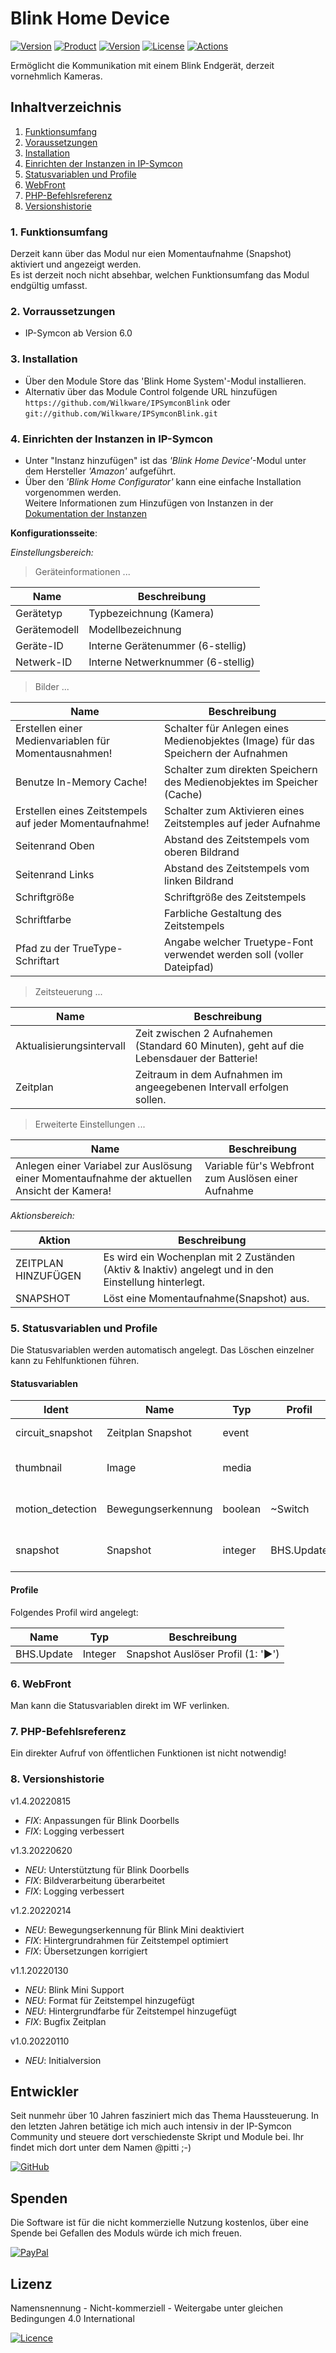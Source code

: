 # Blink Home Device

[![Version](https://img.shields.io/badge/Symcon-PHP--Modul-red.svg)](https://www.symcon.de/service/dokumentation/entwicklerbereich/sdk-tools/sdk-php/)
[![Product](https://img.shields.io/badge/Symcon%20Version-6.0-blue.svg)](https://www.symcon.de/produkt/)
[![Version](https://img.shields.io/badge/Modul%20Version-1.3.20220620-orange.svg)](https://github.com/Wilkware/IPSymconBlink)
[![License](https://img.shields.io/badge/License-CC%20BY--NC--SA%204.0-green.svg)](https://creativecommons.org/licenses/by-nc-sa/4.0/)
[![Actions](https://github.com/Wilkware/IPSymconBlink/workflows/Check%20Style/badge.svg)](https://github.com/Wilkware/IPSymconBlink/actions)

Ermöglicht die Kommunikation mit einem Blink Endgerät, derzeit vornehmlich Kameras.

## Inhaltverzeichnis

1. [Funktionsumfang](#1-funktionsumfang)
2. [Voraussetzungen](#2-voraussetzungen)
3. [Installation](#3-installation)
4. [Einrichten der Instanzen in IP-Symcon](#4-einrichten-der-instanzen-in-ip-symcon)
5. [Statusvariablen und Profile](#5-statusvariablen-und-profile)
6. [WebFront](#6-webfront)
7. [PHP-Befehlsreferenz](#7-php-befehlsreferenz)
8. [Versionshistorie](#8-versionshistorie)

### 1. Funktionsumfang

Derzeit kann über das Modul nur eien Momentaufnahme (Snapshot) aktiviert und angezeigt werden.  
Es ist derzeit noch nicht absehbar, welchen Funktionsumfang das Modul endgültig umfasst.

### 2. Vorraussetzungen

* IP-Symcon ab Version 6.0

### 3. Installation

* Über den Module Store das 'Blink Home System'-Modul installieren.
* Alternativ über das Module Control folgende URL hinzufügen  
`https://github.com/Wilkware/IPSymconBlink` oder `git://github.com/Wilkware/IPSymconBlink.git`

### 4. Einrichten der Instanzen in IP-Symcon

* Unter "Instanz hinzufügen" ist das _'Blink Home Device'_-Modul unter dem Hersteller _'Amazon'_ aufgeführt.
* Über den _'Blink Home Configurator'_ kann eine einfache Installation vorgenommen werden.  
Weitere Informationen zum Hinzufügen von Instanzen in der [Dokumentation der Instanzen](https://www.symcon.de/service/dokumentation/konzepte/instanzen/#Instanz_hinzufügen)

__Konfigurationsseite__:

_Einstellungsbereich:_

> Geräteinformationen ...

Name           | Beschreibung
-------------- | ------------------
Gerätetyp      | Typbezeichnung (Kamera)
Gerätemodell   | Modellbezeichnung
Geräte-ID      | Interne Gerätenummer (6-stellig)
Netwerk-ID     | Interne Netwerknummer (6-stellig)

> Bilder ...

Name                                                   | Beschreibung
------------------------------------------------------ | -----------------------------------------------------
Erstellen einer Medienvariablen für Momentausnahmen!   | Schalter für Anlegen eines Medienobjektes (Image) für das Speichern der Aufnahmen
Benutze In-Memory Cache!                               | Schalter zum direkten Speichern des Medienobjektes im Speicher (Cache)
Erstellen eines Zeitstempels auf jeder Momentaufnahme! | Schalter zum Aktivieren eines Zeitstemples auf jeder Aufnahme
Seitenrand Oben                                        | Abstand des Zeitstempels vom oberen Bildrand
Seitenrand Links                                       | Abstand des Zeitstempels vom linken Bildrand
Schriftgröße                                           | Schriftgröße des Zeitstempels
Schriftfarbe                                           | Farbliche Gestaltung des Zeitstempels
Pfad zu der TrueType-Schriftart                        | Angabe welcher Truetype-Font verwendet werden soll (voller Dateipfad)

> Zeitsteuerung ...

Name                     | Beschreibung
------------------------ | ------------------
Aktualisierungsintervall | Zeit zwischen 2 Aufnahemen (Standard 60 Minuten), geht auf die Lebensdauer der Batterie!
Zeitplan                 | Zeitraum in dem Aufnahmen im angeegebenen Intervall erfolgen sollen.

> Erweiterte Einstellungen  ...

Name           | Beschreibung
-------------- | ------------------
Anlegen einer Variabel zur Auslösung einer Momentaufnahme der aktuellen Ansicht der Kamera! | Variable für's Webfront zum Auslösen einer Aufnahme

_Aktionsbereich:_

Aktion              | Beschreibung
------------------- | ------------------
ZEITPLAN HINZUFÜGEN | Es wird ein Wochenplan mit 2 Zuständen (Aktiv & Inaktiv) angelegt und in den Einstellung hinterlegt.
SNAPSHOT            | Löst eine Momentaufnahme(Snapshot) aus.

### 5. Statusvariablen und Profile

Die Statusvariablen werden automatisch angelegt. Das Löschen einzelner kann zu Fehlfunktionen führen.

#### Statusvariablen

Ident               | Name               | Typ     | Profil     | Beschreibung
------------------- | ------------------ | ------- | ---------- | -------------------
circuit_snapshot    | Zeitplan Snapshot  | event   |            | Wochenplan für Momentaufnahmen
thumbnail           | Image              | media   |            | Medienobject zum Speichern der Aufnahme
motion_detection    | Bewegungserkennung | boolean | ~Switch    | Variable zum an- und ausschalten der Bewegungserkennung
snapshot            | Snapshot           | integer | BHS.Update | Variable zum Auslösen einer Momentaufnahme

#### Profile

Folgendes Profil wird angelegt:

Name           | Typ       | Beschreibung
-------------- | --------- | ----------------
BHS.Update     | Integer   | Snapshot Auslöser Profil (1: '►')

### 6. WebFront

Man kann die Statusvariablen direkt im WF verlinken.

### 7. PHP-Befehlsreferenz

Ein direkter Aufruf von öffentlichen Funktionen ist nicht notwendig!

### 8. Versionshistorie

v1.4.20220815

* _FIX_: Anpassungen für Blink Doorbells
* _FIX_: Logging verbessert

v1.3.20220620

* _NEU_: Unterstütztung für Blink Doorbells
* _FIX_: Bildverarbeitung überarbeitet
* _FIX_: Logging verbessert

v1.2.20220214

* _NEU_: Bewegungserkennung für Blink Mini deaktiviert
* _FIX_: Hintergrundrahmen für Zeitstempel optimiert
* _FIX_: Übersetzungen korrigiert

v1.1.20220130

* _NEU_: Blink Mini Support
* _NEU_: Format für Zeitstempel hinzugefügt
* _NEU_: Hintergrundfarbe für Zeitstempel hinzugefügt
* _FIX_: Bugfix Zeitplan

v1.0.20220110

* _NEU_: Initialversion

## Entwickler

Seit nunmehr über 10 Jahren fasziniert mich das Thema Haussteuerung. In den letzten Jahren betätige ich mich auch intensiv in der IP-Symcon Community und steuere dort verschiedenste Skript und Module bei. Ihr findet mich dort unter dem Namen @pitti ;-)

[![GitHub](https://img.shields.io/badge/GitHub-@wilkware-181717.svg?style=for-the-badge&logo=github)](https://wilkware.github.io/)

## Spenden

Die Software ist für die nicht kommerzielle Nutzung kostenlos, über eine Spende bei Gefallen des Moduls würde ich mich freuen.

[![PayPal](https://img.shields.io/badge/PayPal-spenden-00457C.svg?style=for-the-badge&logo=paypal)](https://www.paypal.com/cgi-bin/webscr?cmd=_s-xclick&hosted_button_id=8816166)

## Lizenz

Namensnennung - Nicht-kommerziell - Weitergabe unter gleichen Bedingungen 4.0 International

[![Licence](https://img.shields.io/badge/License-CC_BY--NC--SA_4.0-EF9421.svg?style=for-the-badge&logo=creativecommons)](https://creativecommons.org/licenses/by-nc-sa/4.0/)
